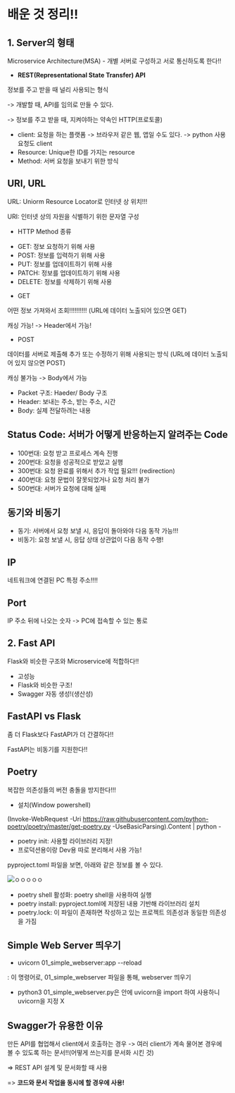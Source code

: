 # 배운 것 정리!!

## 1. Server의 형태

Microservice Architecture(MSA) - 개별 서버로 구성하고 서로 통신하도록 한다!!

* **REST(Representational State Transfer) API**

정보를 주고 받을 때 널리 사용되는 형식

-> 개발할 때, API를 임의로 만들 수 있다.

-> 정보를 주고 받을 때, 지켜야하는 약속인 HTTP(프로토콜)

- client: 요청을 하는 플랫폼 -> 브라우저 같은 웹, 앱일 수도 있다. -> python 사용 요청도 client
- Resource: Unique한 ID를 가지는 resource
- Method: 서버 요청을 보내기 위한 방식

## URI, URL

URL: Uniorm Resource Locator로 인터넷 상 위치!!!

URI: 인터넷 상의 자원을 식별하기 위한 문자열 구성

* HTTP Method 종류

- GET: 정보 요청하기 위해 사용
- POST: 정보를 입력하기 위해 사용
- PUT: 정보를 업데이트하기 위해 사용
- PATCH: 정보를 업데이트하기 위해 사용
- DELETE: 정보를 삭제하기 위해 사용

* GET

어떤 정보 가져와서 조회!!!!!!!!!! (URL에 데이터 노출되어 있으면 GET)

캐싱 가능! -> Header에서 가능!

* POST

데이터를 서버로 제출해 추가 또는 수정하기 위해 사용되는 방식 (URL에 데이터 노출되어 있지 않으면 POST)

캐싱 불가능 -> Body에서 가능


* Packet 구조: Haeder/ Body 구조
* Header: 보내는 주소, 받는 주소, 시간
* Body: 실제 전달하려는 내용

## Status Code: 서버가 어떻게 반응하는지 알려주는 Code

- 100번대: 요청 받고 프로세스 계속 진행
- 200번대: 요청을 성공적으로 받았고 실행
- 300번대: 요청 완료를 위해서 추가 작업 필요!!! (redirection)
- 400번대: 요청 문법이 잘못되었거나 요청 처리 불가
- 500번대: 서버가 요청에 대해 실패

## 동기와 비동기

- 동기: 서버에서 요청 보낼 시, 응답이 돌아와야 다음 동작 가능!!!
- 비동기: 요청 보낼 시, 응답 상태 상관없이 다음 동작 수행!

## IP

네트워크에 연결된 PC 특정 주소!!!!

## Port

IP 주소 뒤에 나오는 숫자 -> PC에 접속할 수 있는 통로

## 2. Fast API

Flask와 비슷한 구조와 Microservice에 적합하다!!

* 고성능
* Flask와 비슷한 구조!
* Swagger 자동 생성!(생산성)

## FastAPI vs Flask

좀 더 Flask보다 FastAPI가 더 간결하다!!

FastAPI는 비동기를 지원한다!!

## Poetry

복잡한 의존성들의 버전 충돌을 방지한다!!!

* 설치(Window powershell)

(Invoke-WebRequest -Uri https://raw.githubusercontent.com/python-poetry/poetry/master/get-poetry.py -UseBasicParsing).Content | python -

* poetry init: 사용할 라이브러리 지정!
* 프로덕션용이랑 Dev용 따로 분리해서 사용 가능!

pyproject.toml 파일을 보면, 아래와 같은 정보를 볼 수 있다.

![ㅇㅇㅇㅇㅇ](https://user-images.githubusercontent.com/59636424/148928681-37bf1430-0f1e-46b8-b5c8-5d37a4acca79.PNG)

* poetry shell 활성화: poetry shell을 사용하여 실행
* poetry install: pyproject.toml에 저장된 내용 기반해 라이브러리 설치
* poetry.lock: 이 파일이 존재하면 작성하고 있는 프로젝트 의존성과 동일한 의존성을 가짐

## Simple Web Server 띄우기

* uvicorn 01_simple_webserver:app --reload

: 이 명령어로, 01_simple_webserver 파일을 통해, webserver 띄우기

* python3 01_simple_webserver.py은 안에 uvicorn을 import 하여 사용하니 uvicorn을 지정 X

## Swagger가 유용한 이유

만든 API를 협업해서 client에서 호출하는 경우 -> 여러 client가 계속 물어본 경우에 볼 수 있도록 하는 문서!!(어떻게 쓰는지를 문서화 시킨 것)

=> REST API 설계 및 문서화할 때 사용

=> **코드와 문서 작업을 동시에 할 경우에 사용!**

